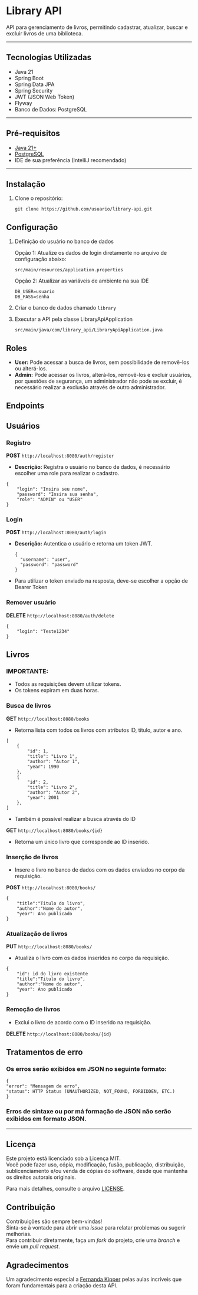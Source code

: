 # Library API

API para gerenciamento de livros, permitindo cadastrar, atualizar, buscar e excluir livros de uma biblioteca.

---

## Tecnologias Utilizadas
- Java 21
- Spring Boot
- Spring Data JPA
- Spring Security
- JWT (JSON Web Token)
- Flyway
- Banco de Dados: PostgreSQL

---

## **Pré-requisitos**
- [Java 21+](https://www.oracle.com/java/technologies/downloads/)
- [PostgreSQL](https://www.postgresql.org/download/)
- IDE de sua preferência (IntelliJ recomendado)

---

## **Instalação**
1. Clone o repositório:
   ```
   git clone https://github.com/usuario/library-api.git

## **Configuração**
1. Definição do usuário no banco de dados

    Opção 1: Atualize os dados de login diretamente no arquivo de configuração abaixo:
    ```
    src/main/resources/application.properties
    ```
    Opção 2: Atualizar as variáveis de ambiente na sua IDE
    ```properties
    DB_USER=usuario
    DB_PASS=senha
   
2. Criar o banco de dados chamado ``library``

3. Executar a API pela classe LibraryApiApplication
    ```
    src/main/java/com/library_api/LibraryApiApplication.java

## Roles
- **User:** Pode acessar a busca de livros, sem possibilidade de removê-los ou alterá-los.
- **Admin:** Pode acessar os livros, alterá-los, removê-los e excluir usuários, por questões de segurança,
  um administrador não pode se excluir, é necessário realizar a exclusão através de outro administrador.


##  Endpoints

## Usuários

### Registro
**POST** `http://localhost:8080/auth/register`

- **Descrição:** Registra o usuário no banco de dados, é necessário escolher uma role para realizar o cadastro.
```
{
    "login": "Insira seu nome",
    "password": "Insira sua senha",
    "role": "ADMIN" ou "USER"
}
```
### **Login**

**POST** `http://localhost:8080/auth/login`
- **Descrição:** Autentica o usuário e retorna um token JWT.
  ```
  {
    "username": "user",
    "password": "password"
  }
  ```
- Para utilizar o token enviado na resposta, deve-se escolher a opção de Bearer Token

### **Remover usuário**

**DELETE** `http://localhost:8080/auth/delete`
```
{
    "login": "Teste1234"
}
```

## Livros
### **IMPORTANTE:**
- Todos as requisições devem utilizar tokens.
- Os tokens expiram em duas horas.

### **Busca de livros**
**GET** `http://localhost:8080/books`

- Retorna lista com todos os livros com atributos ID, título, autor e ano.
```
[
	{
		"id": 1,
		"title": "Livro 1",
		"author": "Autor 1",
		"year": 1990
	},
	{
		"id": 2,
		"title": "Livro 2",
		"author": "Autor 2",
		"year": 2001
	},
]
```

- Também é possível realizar a busca através do ID

**GET** `http://localhost:8080/books/{id}`

- Retorna um único livro que corresponde ao ID inserido.

### **Inserção de livros**

- Insere o livro no banco de dados com os dados enviados no corpo da requisição.

**POST** `http://localhost:8080/books/`
```
{
	"title":"Titulo do livro",
	"author":"Nome do autor",
	"year": Ano publicado
}
```

### **Atualização de livros**
**PUT** `http://localhost:8080/books/`
- Atualiza o livro com os dados inseridos no corpo da requisição.
```
{
    "id": id do livro existente
    "title":"Titulo do livro",
    "author":"Nome do autor",
    "year": Ano publicado
}
```

### **Remoção de livros**
- Exclui o livro de acordo com o ID inserido na requisição.

**DELETE** `http://localhost:8080/books/{id}`


## Tratamentos de erro

### Os erros serão exibidos em JSON no seguinte formato:
```
{
"error": "Mensagem de erro",
"status": HTTP Status (UNAUTHORIZED, NOT_FOUND, FORBIDDEN, ETC.)
}
```

### Erros de sintaxe ou por má formação de JSON não serão exibidos em formato JSON.

---

## Licença

Este projeto está licenciado sob a Licença MIT.  
Você pode fazer uso, cópia, modificação, fusão, publicação, distribuição, sublicenciamento e/ou venda de cópias do software, desde que mantenha os direitos autorais originais.

Para mais detalhes, consulte o arquivo [LICENSE](./LICENSE).
## Contribuição

Contribuições são sempre bem-vindas!  
Sinta-se à vontade para abrir uma _issue_ para relatar problemas ou sugerir melhorias.  
Para contribuir diretamente, faça um _fork_ do projeto, crie uma _branch_ e envie um _pull request_.


## Agradecimentos

Um agradecimento especial a [Fernanda Kipper](https://www.youtube.com/@kipperdev) pelas aulas incríveis que foram fundamentais para a criação desta API.  
